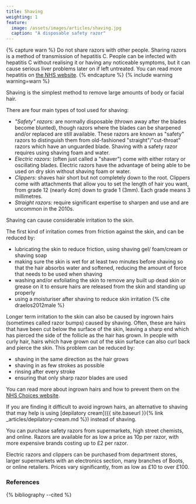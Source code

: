 ```yaml
---
title: Shaving
weighting: 1
feature:
  image: /assets/images/articles/shaving.jpg
  caption: "A disposable safety razor"
---
```


{% capture warn %}
Do not share razors with other people. Sharing razors is a method of transmission of hepatitis C. People can be infected with hepatitis C without realising it or having any noticeable symptoms, but it can cause serious liver problems later on if left untreated. You can read more hepatitis on [the NHS website](http://www.nhs.uk/conditions/hepatitis-c/Pages/Introduction.aspx).
{% endcapture %}
{% include warning warning=warn %}

Shaving is the simplest method to remove large amounts of body or facial hair.

There are four main types of tool used for shaving:

- *"Safety" razors:* are normally disposable (thrown away after the blades become blunted), though razors where the blades can be sharpened and/or replaced are still available. These razors are known as "safety" razors to distinguish them from old-fashioned "straight"/"cut-throat" razors which have an unguarded blade. Shaving with a safety razor requires using shaving foam and water.
- *Electric razors:* (often just called a "shaver") come with either rotary or oscillating blades. Electric razors have the advantage of being able to be used on dry skin without shaving foam or water.
- *Clippers:* shaves hair short but not completely down to the root. Clippers come with attachments that allow you to set the length of hair you want, from grade 12 (nearly 4cm) down to grade 1 (3mm). Each grade means 3 millimetres.
- *Straight razors:* require significant expertise to sharpen and use and are uncommon in the 2010s.

Shaving can cause considerable irritation to the skin. 

The first kind of irritation comes from friction against the skin, and can be reduced by:

- lubricating the skin to reduce friction, using shaving gel/ foam/cream or shaving soap
- making sure the skin is wet for at least two minutes before shaving so that the hair absorbs water and softened, reducing the amount of force that needs to be used when shaving
- washing and/or exfoliating the skin to remove any built up dead skin or grease on it to ensure hairs are released from the skin and standing up properly
- using a moisturiser after shaving to reduce skin irritation {% cite draelos2012male %}

Longer term irritation to the skin can also be caused by ingrown hairs (sometimes called razor bumps) caused by shaving. Often, these are hairs that have been cut below the surface of the skin, leaving a sharp end which has pierced the side of the follicle as the hair has grown. In people with curly hair, hairs which have grown out of the skin surface can also curl back and pierce the skin. This problem can be reduced by:

- shaving in the same direction as the hair grows
- shaving in as few strokes as possible
- rinsing after every stroke
- ensuring that only sharp razor blades are used

You can read more about ingrown hairs and how to prevent them on the [NHS Choices website](http://www.nhs.uk/conditions/ingrown-hairs/Pages/Introduction.aspx).

If you are finding it difficult to avoid ingrown hairs, an alternative to shaving that may help is using [depilatory cream]({{ site.baseurl }}{% link _articles/depilatory-cream.md %}) instead of shaving.

You can purchase safety razors from supermarkets, high street chemists, and online. Razors are available for as low a price as 10p per razor, with more expensive brands costing up to £2 per razor.

Electric razors and clippers can be purchased from department stores, larger supermarkets with an electronics section, many branches of Boots, or online retailers. Prices vary significantly, from as low as £10 to over £100.

### References

{% bibliography --cited %}